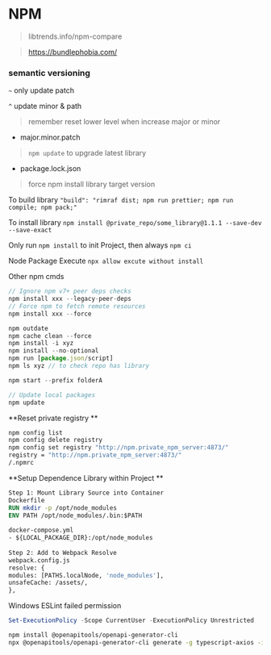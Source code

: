# NPM 
> libtrends.info/npm-compare

> https://bundlephobia.com/

### semantic versioning
`~` only update patch

`^` update minor & path

> remember reset lower level when increase major or minor

- major.minor.patch
> `npm update` to upgrade latest library
- package.lock.json
> force npm install library target version

To build library
`"build": "rimraf dist; npm run prettier; npm run compile; npm pack;"`

To install library
`npm install @private_repo/some_library@1.1.1 --save-dev --save-exact`

Only run `npm install` to init Project, then always `npm ci`

Node Package Execute `npx allow excute without install`

Other npm cmds
```js
// Ignore npm v7+ peer deps checks
npm install xxx --legacy-peer-deps
// Force npm to fetch remote resources
npm install xxx --force

npm outdate
npm cache clean --force  
npm install -i xyz
npm install --no-optional  
npm run [package.json/script]
npm ls xyz // to check repo has library

npm start --prefix folderA

// Update local packages
npm update
```

**Reset private registry **
```bash
npm config list  
npm config delete registry  
npm config set registry "http://npm.private_npm_server:4873/"  
registry = "http://npm.private_npm_server:4873/"  
/.npmrc
```

**Setup Dependence Library within Project **
```dockerfile
Step 1: Mount Library Source into Container  
Dockerfile  
RUN mkdir -p /opt/node_modules  
ENV PATH /opt/node_modules/.bin:$PATH  
  
docker-compose.yml  
- ${LOCAL_PACKAGE_DIR}:/opt/node_modules  
  
Step 2: Add to Webpack Resolve  
webpack.config.js  
resolve: {  
modules: [PATHS.localNode, 'node_modules'],  
unsafeCache: /assets/,  
},
```

Windows ESLint failed permission
```powershell
Set-ExecutionPolicy -Scope CurrentUser -ExecutionPolicy Unrestricted
```

```bash
npm install @openapitools/openapi-generator-cli
npx @openapitools/openapi-generator-cli generate -g typescript-axios -i http://xxx:/v1/schema/ -o /ajax
```